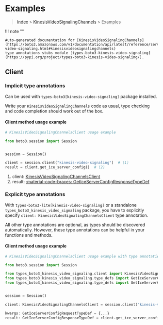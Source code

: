 # Examples

> [Index](../README.md) > [KinesisVideoSignalingChannels](./README.md) > Examples

!!! note ""

    Auto-generated documentation for [KinesisVideoSignalingChannels](https://boto3.amazonaws.com/v1/documentation/api/latest/reference/services/kinesis-video-signaling.html#kinesisvideosignalingchannels)
    type annotations stubs module [types-boto3-kinesis-video-signaling](https://pypi.org/project/types-boto3-kinesis-video-signaling/).

## Client

### Implicit type annotations

Can be used with `types-boto3[kinesis-video-signaling]` package installed.

Write your `KinesisVideoSignalingChannels` code as usual,
type checking and code completion should work out of the box.


#### Client method usage example

```python
# KinesisVideoSignalingChannelsClient usage example

from boto3.session import Session


session = Session()

client = session.client("kinesis-video-signaling")  # (1)
result = client.get_ice_server_config()  # (2)
```

1. client: [KinesisVideoSignalingChannelsClient](./client.md)
2. result: [:material-code-braces: GetIceServerConfigResponseTypeDef](./type_defs.md#geticeserverconfigresponsetypedef)






### Explicit type annotations

With `types-boto3-lite[kinesis-video-signaling]`
or a standalone `types_boto3_kinesis_video_signaling` package, you have to explicitly specify `client: KinesisVideoSignalingChannelsClient` type annotation.

All other type annotations are optional, as types should be discovered automatically.
However, these type annotations can be helpful in your functions and methods.


#### Client method usage example

```python
# KinesisVideoSignalingChannelsClient usage example with type annotations

from boto3.session import Session

from types_boto3_kinesis_video_signaling.client import KinesisVideoSignalingChannelsClient
from types_boto3_kinesis_video_signaling.type_defs import GetIceServerConfigResponseTypeDef
from types_boto3_kinesis_video_signaling.type_defs import GetIceServerConfigRequestTypeDef


session = Session()

client: KinesisVideoSignalingChannelsClient = session.client("kinesis-video-signaling")

kwargs: GetIceServerConfigRequestTypeDef = {...}
result: GetIceServerConfigResponseTypeDef = client.get_ice_server_config(**kwargs)
```






